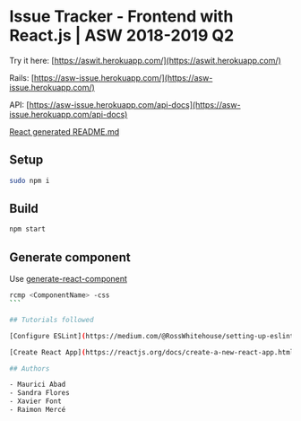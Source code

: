 # Issue Tracker - Frontend with React.js | ASW 2018-2019 Q2

Try it here: [https://aswit.herokuapp.com/](https://aswit.herokuapp.com/)

Rails: [https://asw-issue.herokuapp.com/](https://asw-issue.herokuapp.com/)

API: [https://asw-issue.herokuapp.com/api-docs](https://asw-issue.herokuapp.com/api-docs)

[React generated README.md](/README-REACT.md)

## Setup

```bash
sudo npm i
```

## Build

```bash
npm start
```

## Generate component

Use [generate-react-component
](https://www.npmjs.com/package/generate-react-component)

````bash
rcmp <ComponentName> -css
```

## Tutorials followed

[Configure ESLint](https://medium.com/@RossWhitehouse/setting-up-eslint-in-react-c20015ef35f7)

[Create React App](https://reactjs.org/docs/create-a-new-react-app.html#create-react-app)

## Authors

- Maurici Abad
- Sandra Flores
- Xavier Font
- Raimon Mercé

